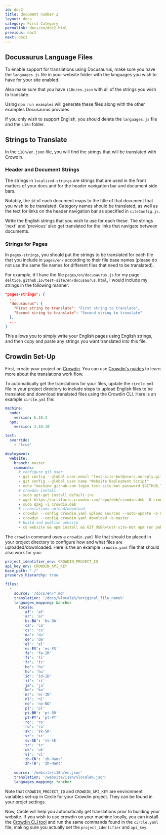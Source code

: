 ```yaml
---
id: doc2
title: document number 2
layout: docs
category: First Category
permalink: docs/en/doc2.html
previous: doc1
next: doc3
---
```


## Docusaurus Language Files

To enable support for translations using Docusaurus, make sure you have the `languages.js` file in your website folder with the languages you wish to have for your site enabled.

Also make sure that you have `i18n/en.json` with all of the strings you wish to translate. 

Using `npm run examples` will generate these files along with the other examples Docusaurus provides.

If you only wish to support English, you should delete the `languages.js` file and the `i18n` folder.

## Strings to Translate

In the `i18n/en.json` file, you will find the strings that will be translated with Crowdin. 

### Header and Document Strings

The strings in `localized-strings` are strings that are used in the front matters of your docs and for the header navigation bar and document side bars.

Notably, the `id` of each document maps to the title of that document that you wish to be translated. Category names should be translated, as well as the text for links on the header navigation bar as specified in `siteConfig.js`.

Write the English strings that you wish to use for each these. The strings 'next' and 'previous' also get translated for the links that navigate between documents.

### Strings for Pages

In `pages-strings`, you should put the strings to be translated for each file that you include in `pages/en/` according to their file base names (please do not use the same file names for different files that need to be translated).

For example, if I have the file `pages/en/docusaurus.js` for my page `deltice.github.io/test-site/en/docusaurus.html`, I would include my strings in the following manner:

```json
"pages-strings": {
  ...
  "docusaurus": {
    "First string to translate": "First string to translate",
    "Second string to translate": "Second string to translate"
  },
  ...
}
```

This allows you to simply write your English pages using English strings, and then copy and paste any strings you want translated into this file.

## Crowdin Set-Up

First, create your project on [Crowdin](https://www.crowdin.com/). You can use [Crowdin's guides](https://support.crowdin.com/translation-process-overview/) to learn more about the translations work flow.

To automatically get the translations for your files, update the `circle.yml` file in your project directory to include steps to upload English files to be translated and download translated files using the Crowdin CLI. Here is an example `circle.yml` file:

```yaml
machine:
  node:
    version: 6.10.3
  npm:
    version: 3.10.10

test:
  override:
    - "true"

deployment:
  website:
    branch: master
    commands:
      # configure git user
      - git config --global user.email "test-site-bot@users.noreply.github.com"
      - git config --global user.name "Website Deployment Script"
      - echo "machine github.com login test-site-bot password $GITHUB_TOKEN" > ~/.netrc
      # crowdin install
      - sudo apt-get install default-jre
      - wget https://artifacts.crowdin.com/repo/deb/crowdin.deb -O crowdin.deb
      - sudo dpkg -i crowdin.deb
      # translations upload/download
      - crowdin --config crowdin.yaml upload sources --auto-update -b master
      - crowdin --config crowdin.yaml download -b master
      # build and publish website
      - cd website && npm install && GIT_USER=test-site-bot npm run publish-gh-pages
```

The `crowdin` command uses a `crowdin.yaml` file that should be placed in your project directory to configure how and what files are uploaded/downloaded. Here is the an example `crowdin.yaml` file that should also work for you:

```yaml
project_identifier_env: CROWDIN_PROJECT_ID
api_key_env: CROWDIN_API_KEY
base_path: "./"
preserve_hierarchy: true

files:
  -
    source: '/docs/en/*.md'
    translation: '/docs/%locale%/%original_file_name%'
    languages_mapping: &anchor
      locale:
        'af': 'af'
        'ar': 'ar'
        'bs-BA': 'bs-BA'
        'ca': 'ca'
        'cs': 'cs'
        'da': 'da'
        'de': 'de'
        'el': 'el'
        'es-ES': 'es-ES'
        'fa': 'fa-IR'
        'fi': 'fi'
        'fr': 'fr'
        'he': 'he'
        'hu': 'hu'
        'id': 'id-ID'
        'it': 'it'
        'ja': 'ja'
        'ko': 'ko'
        'mr': 'mr-IN'
        'nl': 'nl'
        'no': 'no-NO'
        'pl': 'pl'
        'pt-BR': 'pt-BR'
        'pt-PT': 'pt-PT'
        'ro': 'ro'
        'ru': 'ru'
        'sk': 'sk-SK'
        'sr': 'sr'
        'sv-SE': 'sv-SE'
        'tr': 'tr'
        'uk': 'uk'
        'vi': 'vi'
        'zh-CN': 'zh-Hans'
        'zh-TW': 'zh-Hant'
  -
    source: '/website/i18n/en.json'
    translation: '/website/i18n/%locale%.json'
    languages_mapping: *anchor
```

Note that `CROWDIN_PROJECT_ID` and `CROWDIN_API_KEY` are environment variables set-up in Circle for your Crowdin project. They can be found in your projet settings.

Now, Circle will help you automatically get translations prior to building your website. If you wish to use crowdin on your machine locally, you can install the [Crowdin CLI tool](https://support.crowdin.com/cli-tool/) and run the same commands found in the `circle.yaml` file, making sure you actually set the `project_identifier` and `api_key`.
